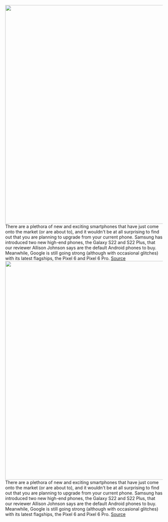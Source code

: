 <img src='https://cdn.vox-cdn.com/thumbor/OtRFxfzukaTmkKy_T-3xklWu6QU=/0x0:2040x1360/1200x800/filters:focal(857x517:1183x843)/cdn.vox-cdn.com/uploads/chorus_image/image/69844390/pixel_pixel2_vladsavov.0.jpg' width='700px' /><br/>
There are a plethora of new and exciting smartphones that have just come onto the market (or are about to), and it wouldn't be at all surprising to find out that you are planning to upgrade from your current phone. Samsung has introduced two new high-end phones, the Galaxy S22 and S22 Plus, that our reviewer Allison Johnson says are the default Android phones to buy. Meanwhile, Google is still going strong (although with occasional glitches) with its latest flagships, the Pixel 6 and Pixel 6 Pro.
<a href='https://www.theverge.com/22666545/android-pixel-samsung-galaxy-sell-trade-how-to-google'> Source <a/><img src='https://cdn.vox-cdn.com/thumbor/OtRFxfzukaTmkKy_T-3xklWu6QU=/0x0:2040x1360/1200x800/filters:focal(857x517:1183x843)/cdn.vox-cdn.com/uploads/chorus_image/image/69844390/pixel_pixel2_vladsavov.0.jpg' width='700px' /><br/>
There are a plethora of new and exciting smartphones that have just come onto the market (or are about to), and it wouldn't be at all surprising to find out that you are planning to upgrade from your current phone. Samsung has introduced two new high-end phones, the Galaxy S22 and S22 Plus, that our reviewer Allison Johnson says are the default Android phones to buy. Meanwhile, Google is still going strong (although with occasional glitches) with its latest flagships, the Pixel 6 and Pixel 6 Pro.
<a href='https://www.theverge.com/22666545/android-pixel-samsung-galaxy-sell-trade-how-to-google'> Source <a/>